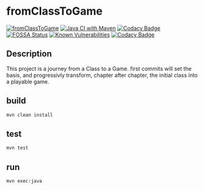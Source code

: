 # fromClassToGame

[![fromClassToGame](https://api.travis-ci.com/mcgivrer/fromClassToGame.svg?branch=main&status=passed)](https://travis-ci.org/mcgivrer/fromClassToGame "visit Travis-CI fromClassToGame project build page")
[![Java CI with Maven](https://github.com/mcgivrer/fromClassToGame/actions/workflows/maven.yml/badge.svg)](https://github.com/mcgivrer/fromClassToGame/actions/workflows/maven.yml)
[![Codacy Badge](https://app.codacy.com/project/badge/Grade/0b6d37e6859d48e99c0493c08efa4d63)](https://www.codacy.com/gh/mcgivrer/fromClassToGame/dashboard?utm_source=github.com&amp;utm_medium=referral&amp;utm_content=mcgivrer/fromClassToGame&amp;utm_campaign=Badge_Grade)
[![FOSSA Status](https://app.fossa.com/api/projects/git%2Bgithub.com%2Fmcgivrer%2FfromClassToGame.svg?type=shield)](https://app.fossa.com/projects/git%2Bgithub.com%2Fmcgivrer%2FfromClassToGame?ref=badge_shield)
[![Known Vulnerabilities](https://snyk.io//test/github/mcgivrer/fromClassToGame/badge.svg?targetFile=pom.xml)](https://snyk.io//test/github/mcgivrer/fromClassToGame?targetFile=pom.xml)
[![Codacy Badge](https://api.codacy.com/project/badge/Coverage/f043107cfc6844f9a05100a7460c3dd4)](https://www.codacy.com/manual/mcgivrer/fromClassToGame?utm_source=github.com&utm_medium=referral&utm_content=mcgivrer/fromClassToGame&utm_campaign=Badge_Coverage)


## Description

This project is a journey from a Class to a Game. first commits will set the basis, and progressivly transform, chapter after chapter, the initial class into a playable game.

## build

```bash
mvn clean install
```

## test

```bash
mvn test
```

## run

```bash
mvn exec:java
```
